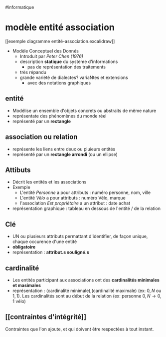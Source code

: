 #informatique 
# modèle entité association

[[exemple diagramme entité-association.excalidraw]]

- Modèle Conceptuel des Donnés
    - Introduit par _Peter Chen (1976)_
    - description **statique** du système d'informations
        - pas de représentation des traitements
    - très répandu
    - grande variété de dialectes? variaNtes et extensions
        - avec des notations graphiques


## entité
- Modélise un ensemble d'objets concrets ou abstraits de même nature
- représentate des phénomènes du monde réel
- représenté par un **rectangle**

## association ou relation
- représente les liens entre deux ou pluieurs entités
- représenté par un **rectangle arrondi** (ou un ellipse)

## Attibuts
- Décrit les entités et les associations
- Exemple
    - L'entité _Personne_ a pour attributs : numéro personne, nom, ville
    - L'entité _Vélo_ a pour attributs : numéro Vélo, marque
    - l'assocIation _Est propriétaire_ a un attribut : date achat
- représentation graphique : tableau en dessous de l'entité / de la relation

## Clé
- UN ou plusieurs attributs permattant d'identifier, de façon unique, chaque occurence d'une entité
- **obligatoire**
- représentation : **attribut.s souligné.s**

## cardinalité
- Les entités participant aux associations ont des **cardinalités minimales et masimales**
- représentation : (cardinalité minimale),(cardinalité maximale) (ex: $0,N$ ou $1,1$). Les cardinalités sont au début de la relation (ex: $\text{personne } 0,N \rightarrow 0,1\text{ vélo}$)


## [[contraintes d'intégrité]]
Contraintes que l'on ajoute, et qui doivent être respectées à tout instant.
